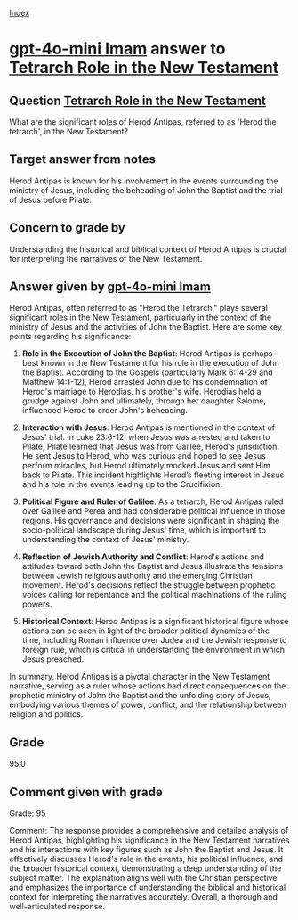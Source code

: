 
[Index](../../index.md)
# [gpt-4o-mini Imam](../../answering_models/gpt-4o-mini_Imam.md) answer to [Tetrarch Role in the New Testament](../../questions/Tetrarch_Role_in_the_New_Testament.md)

## Question [Tetrarch Role in the New Testament](../../questions/Tetrarch_Role_in_the_New_Testament.md)
What are the significant roles of Herod Antipas, referred to as 'Herod the tetrarch', in the New Testament?

## Target answer from notes
Herod Antipas is known for his involvement in the events surrounding the ministry of Jesus, including the beheading of John the Baptist and the trial of Jesus before Pilate.

## Concern to grade by
Understanding the historical and biblical context of Herod Antipas is crucial for interpreting the narratives of the New Testament.

## Answer given by [gpt-4o-mini Imam](../../answering_models/gpt-4o-mini_Imam.md)
Herod Antipas, often referred to as "Herod the Tetrarch," plays several significant roles in the New Testament, particularly in the context of the ministry of Jesus and the activities of John the Baptist. Here are some key points regarding his significance:

1. **Role in the Execution of John the Baptist**: Herod Antipas is perhaps best known in the New Testament for his role in the execution of John the Baptist. According to the Gospels (particularly Mark 6:14-29 and Matthew 14:1-12), Herod arrested John due to his condemnation of Herod's marriage to Herodias, his brother's wife. Herodias held a grudge against John and ultimately, through her daughter Salome, influenced Herod to order John's beheading.

2. **Interaction with Jesus**: Herod Antipas is mentioned in the context of Jesus' trial. In Luke 23:6-12, when Jesus was arrested and taken to Pilate, Pilate learned that Jesus was from Galilee, Herod's jurisdiction. He sent Jesus to Herod, who was curious and hoped to see Jesus perform miracles, but Herod ultimately mocked Jesus and sent Him back to Pilate. This incident highlights Herod’s fleeting interest in Jesus and his role in the events leading up to the Crucifixion.

3. **Political Figure and Ruler of Galilee**: As a tetrarch, Herod Antipas ruled over Galilee and Perea and had considerable political influence in those regions. His governance and decisions were significant in shaping the socio-political landscape during Jesus' time, which is important to understanding the context of Jesus' ministry.

4. **Reflection of Jewish Authority and Conflict**: Herod's actions and attitudes toward both John the Baptist and Jesus illustrate the tensions between Jewish religious authority and the emerging Christian movement. Herod's decisions reflect the struggle between prophetic voices calling for repentance and the political machinations of the ruling powers.

5. **Historical Context**: Herod Antipas is a significant historical figure whose actions can be seen in light of the broader political dynamics of the time, including Roman influence over Judea and the Jewish response to foreign rule, which is critical in understanding the environment in which Jesus preached.

In summary, Herod Antipas is a pivotal character in the New Testament narrative, serving as a ruler whose actions had direct consequences on the prophetic ministry of John the Baptist and the unfolding story of Jesus, embodying various themes of power, conflict, and the relationship between religion and politics.

## Grade
95.0

## Comment given with grade
Grade: 95

Comment: The response provides a comprehensive and detailed analysis of Herod Antipas, highlighting his significance in the New Testament narratives and his interactions with key figures such as John the Baptist and Jesus. It effectively discusses Herod's role in the events, his political influence, and the broader historical context, demonstrating a deep understanding of the subject matter. The explanation aligns well with the Christian perspective and emphasizes the importance of understanding the biblical and historical context for interpreting the narratives accurately. Overall, a thorough and well-articulated response.
